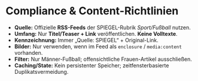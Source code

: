 # Compliance & Content-Richtlinien

- **Quelle:** Offizielle **RSS-Feeds** der SPIEGEL-Rubrik *Sport/Fußball* nutzen.
- **Umfang:** Nur **Titel/Teaser + Link** veröffentlichen. **Keine Volltexte**.
- **Kennzeichnung:** Immer „Quelle: SPIEGEL“ + Original-Link.
- **Bilder:** Nur verwenden, wenn im Feed als `enclosure` / `media:content` vorhanden.
- **Filter:** Nur Männer-Fußball; offensichtliche Frauen-Artikel ausschließen.
- **Caching/State:** Kein persistenter Speicher; zeitfensterbasierte Duplikatsvermeidung.
